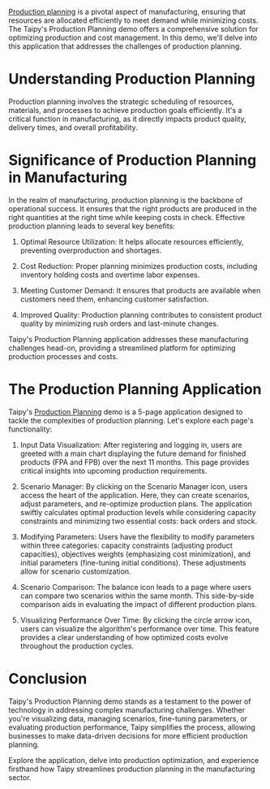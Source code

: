 [Production planning](https://en.wikipedia.org/wiki/Production_planning) is a pivotal aspect of 
manufacturing, ensuring that resources are allocated efficiently to meet demand while minimizing 
costs. The Taipy's Production Planning demo offers a comprehensive solution for optimizing 
production and cost management. In this demo, we'll delve into this application that addresses 
the challenges of production planning.

# Understanding Production Planning

Production planning involves the strategic scheduling of resources, materials, and processes to 
achieve production goals efficiently. It's a critical function in manufacturing, as it directly 
impacts product quality, delivery times, and overall profitability.

# Significance of Production Planning in Manufacturing

In the realm of manufacturing, production planning is the backbone of operational success. It 
ensures that the right products are produced in the right quantities at the right time while 
keeping costs in check. Effective production planning leads to several key benefits:

1. Optimal Resource Utilization: 
    It helps allocate resources efficiently, preventing overproduction and shortages.

2. Cost Reduction: 
    Proper planning minimizes production costs, including inventory holding costs and overtime 
    labor expenses.

3. Meeting Customer Demand: 
    It ensures that products are available when customers need them, enhancing customer 
    satisfaction.

4. Improved Quality: 
    Production planning contributes to consistent product quality by minimizing rush orders and 
    last-minute changes.

Taipy's Production Planning application addresses these manufacturing challenges head-on, 
providing a streamlined platform for optimizing production processes and costs.

# The Production Planning Application

Taipy's [Production Planning](https://production-planning.taipy.cloud/) demo is a 5-page 
application designed to tackle the complexities of production planning. Let's explore each 
page's functionality:

1. Input Data Visualization: 
    After registering and logging in, users are greeted with a main chart displaying the future 
    demand for finished products (FPA and FPB) over the next 11 months. This page provides 
   critical insights into upcoming production requirements.

2. Scenario Manager: 
    By clicking on the Scenario Manager icon, users access the heart of the application. Here, they 
    can create scenarios, adjust parameters, and re-optimize production plans. The application 
    swiftly calculates optimal production levels while considering capacity constraints and 
    minimizing two essential costs: back orders and stock.

3. Modifying Parameters: 
    Users have the flexibility to modify parameters within three categories: capacity constraints 
    (adjusting product capacities), objectives weights (emphasizing cost minimization), and 
    initial parameters (fine-tuning initial conditions). These adjustments allow for scenario 
    customization.

4. Scenario Comparison: 
    The balance icon leads to a page where users can compare two scenarios within the same month. 
    This side-by-side comparison aids in evaluating the impact of different production plans.

5. Visualizing Performance Over Time: 
    By clicking the circle arrow icon, users can visualize the algorithm's performance over time. 
    This feature provides a clear understanding of how optimized costs evolve throughout the 
    production cycles.

# Conclusion

Taipy's Production Planning demo stands as a testament to the power of technology in addressing 
complex manufacturing challenges. Whether you're visualizing data, managing scenarios, 
fine-tuning parameters, or evaluating production performance, Taipy simplifies the process, 
allowing businesses to make data-driven decisions for more efficient production planning.

Explore the application, delve into production optimization, and experience firsthand how Taipy 
streamlines production planning in the manufacturing sector.
